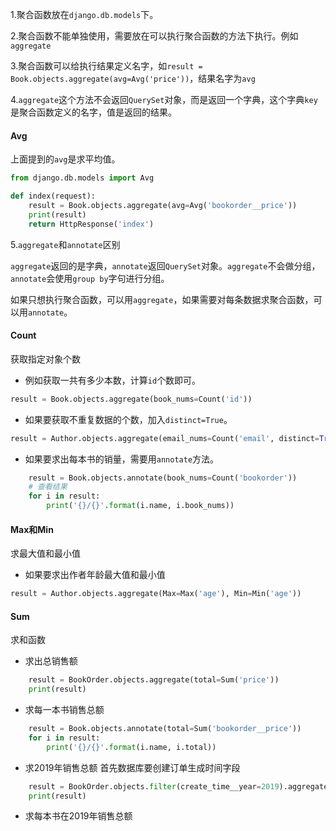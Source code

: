 1.聚合函数放在`django.db.models`下。

2.聚合函数不能单独使用，需要放在可以执行聚合函数的方法下执行。例如`aggregate`

3.聚合函数可以给执行结果定义名字，如`result = Book.objects.aggregate(avg=Avg('price'))`，结果名字为`avg`

4.`aggregate`这个方法不会返回`QuerySet`对象，而是返回一个字典，这个字典`key`是聚合函数定义的名字，值是返回的结果。

#### Avg
上面提到的`avg`是求平均值。

```python
from django.db.models import Avg

def index(request):
    result = Book.objects.aggregate(avg=Avg('bookorder__price'))
    print(result)
    return HttpResponse('index')
```

5.`aggregate`和`annotate`区别

`aggregate`返回的是字典，`annotate`返回`QuerySet`对象。`aggregate`不会做分组，`annotate`会使用`group by`字句进行分组。

如果只想执行聚合函数，可以用`aggregate`，如果需要对每条数据求聚合函数，可以用`annotate`。

#### Count
获取指定对象个数

* 例如获取一共有多少本数，计算`id`个数即可。

```python
result = Book.objects.aggregate(book_nums=Count('id'))
```

* 如果要获取不重复数据的个数，加入`distinct=True`。

```python
result = Author.objects.aggregate(email_nums=Count('email', distinct=True))
```

* 如果要求出每本书的销量，需要用`annotate`方法。

```python
    result = Book.objects.annotate(book_nums=Count('bookorder'))
    # 查看结果
    for i in result:
        print('{}/{}'.format(i.name, i.book_nums))
```

#### Max和Min
求最大值和最小值

* 如果要求出作者年龄最大值和最小值

```python
result = Author.objects.aggregate(Max=Max('age'), Min=Min('age'))
```

#### Sum
求和函数

* 求出总销售额
```python
    result = BookOrder.objects.aggregate(total=Sum('price'))
    print(result)
```

* 求每一本书销售总额
```python
    result = Book.objects.annotate(total=Sum('bookorder__price'))
    for i in result:
        print('{}/{}'.format(i.name, i.total))

```

* 求2019年销售总额
首先数据库要创建订单生成时间字段

```python
    result = BookOrder.objects.filter(create_time__year=2019).aggregate(total=Sum('price'))
    print(result)

```

* 求每本书在2019年销售总额









